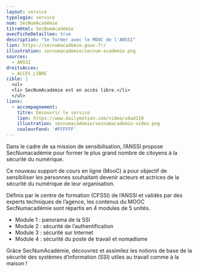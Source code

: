 ```yaml
---
layout: service
typologie: service
nom: SecNumAcadémie
titreHtml: SecNumAcadémie
avecFicheDetaillee: true
description: "Se former avec le MOOC de l'ANSSI"
lien: https://secnumacademie.gouv.fr/
illustration: secnumacademie/secnum-academie.png
sources:
  - ANSSI
droitsAcces:
  - ACCES_LIBRE
cible: |
  <ul>
  <li> SecNumAcadémie est en accès libre.</li>
  </ul>
liens:
  - accompagnement:
    titre: Découvrir le service
    lien: https://www.dailymotion.com/video/x8ad119
    illustration: secnumacademie/secnumacademie-video.png
    couleurFond: '#FFFFFF'
---
```


Dans le cadre de sa mission de sensibilisation, l’ANSSI propose SecNumacadémie pour former le plus grand nombre de citoyens à la sécurité du numérique.

Ce nouveau support de cours en ligne (MooC) a pour objectif de sensibiliser les personnes souhaitant devenir acteurs et actrices de la sécurité du numérique de leur organisation.

Définis par le centre de formation (CFSSI) de l’ANSSI et validés par des experts techniques de l’agence, les contenus du MOOC SecNumacadémie sont répartis en 4 modules de 5 unités.

<ul>
  <li>Module 1 : panorama de la SSI</li>
  <li>Module 2 : sécurité de l’authentification</li>
  <li>Module 3 : sécurité sur Internet</li>
  <li>Module 4 : sécurité du poste de travail et nomadisme</li>
</ul>

Grâce SecNumAcadémie, découvrez et assimilez les notions de base de la sécurité des systèmes d’information (SSI) utiles au travail comme à la maison&nbsp;!
